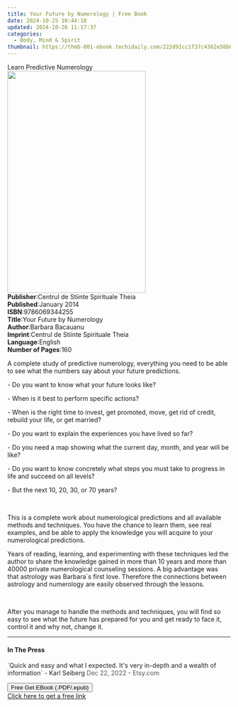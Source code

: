 ```yaml
---
title: Your Future by Numerology | Free Book
date: 2024-10-25 10:44:18
updated: 2024-10-26 11:17:37
categories:
  - Body, Mind & Spirit
thumbnail: https://thmb-001-ebook.techidaily.com/222d91cc1f37c4362e58b881925a6d4867ff5d52085388bd81c90bd3da1a4a77.jpg
---
```

<main id="book-container">
  <div class="flex flex-col">
    <div class="book-brief flex-1 py-6 px-4 sm:p-6 md:py-10 md:px-8">
      <!-- brief-->
      <div class="book-brief-main">Learn Predictive Numerology</div>
    </div>
    <div
      class="book-meta-info flex-1 grid gap-4 col-start-1 col-end-3 row-start-1 sm:mb-6 sm:grid-cols-4 lg:gap-6 lg:col-start-2 lg:row-end-6 lg:row-span-6 lg:mb-0"
    >
      <div
        class="book-meta-info-left place-content-center mt-4 p-4 text-sm leading-6 col-start-2 col-span-2 dark:text-slate-400"
      >
        <img
          class="w-full h-500 object-cover rounded-lg sm:h-255 sm:col-span-2 lg:col-span-full"
          src="https://img-001-ebook.techidaily.com/265eb8b048d8bd7fee221acefa9df2baf8270881c73f6c905e9c05a2bcdeb95f.jpg"
          alt=""
          width="312"
          height="500"
        />
      </div>
      <div
        class="book-meta-info-right mt-2 col-start-1 row-start-2 col-span-3 self-center"
      >
        <!-- meta data  -->
        <div class="flex flex-col px-4 md:px-8">
          <div class="flex-1">
            <strong>Publisher</strong>:<span class="px-2"
              >Centrul de Stiinte Spirituale Theia</span
            >
          </div>
          <div class="flex-1">
            <strong>Published</strong>:<span class="px-2">January 2014</span>
          </div>
          <div class="flex-1">
            <strong>ISBN</strong>:<span class="px-2">9786069344255</span>
          </div>
          <div class="flex-1">
            <strong>Title</strong>:<span class="px-2"
              >Your Future by Numerology</span
            >
          </div>
          <div class="flex-1">
            <strong>Author</strong>:<span class="px-2">Barbara Bacauanu</span>
          </div>
          <div class="flex-1">
            <strong>Imprint</strong>:<span class="px-2"
              >Centrul de Stiinte Spirituale Theia</span
            >
          </div>
          <div class="flex-1">
            <strong>Language</strong>:<span class="px-2">English</span>
          </div>
          <div class="flex-1">
            <strong>Number of Pages</strong>:<span class="px-2">160</span>
          </div>
        </div>
      </div>
    </div>
    <div class="book-description flex-1 py-6 px-4 sm:p-6 md:py-10 md:px-8">
      <div class="book-description-main">
        <div accordion-content="" id="description">
          <p>
            A complete study of predictive numerology, everything you need to be
            able to see what the numbers say about your future predictions.
          </p>
          <p>- Do you want to know what your future looks like?</p>
          <p>- When is it best to perform specific actions?</p>
          <p>
            - When is the right time to invest, get promoted, move, get rid of
            credit, rebuild your life, or get married?
          </p>
          <p>- Do you want to explain the experiences you have lived so far?</p>
          <p>
            - Do you need a map showing what the current day, month, and year
            will be like?
          </p>
          <p>
            - Do you want to know concretely what steps you must take to
            progress in life and succeed on all levels?
          </p>
          <p>- But the next 10, 20, 30, or 70 years?</p>
          <p>​</p>
          <p>
            This is a complete work about numerological predictions and all
            available methods and techniques. You have the chance to learn them,
            see real examples, and be able to apply the knowledge you will
            acquire to your numerological predictions.
          </p>
          <p>
            Years of reading, learning, and experimenting with these techniques
            led the author to share the knowledge gained in more than 10 years
            and more than 40000 private numerological counseling sessions. A big
            advantage was that astrology was Barbara`s&nbsp;first love.
            Therefore the connections between astrology and numerology are
            easily observed through the lessons.
          </p>
          <p><br /></p>
          <p>
            After you manage to handle the methods and techniques, you will find
            so easy to see what&nbsp;the future has prepared for you and get
            ready to face it, control it and why not, change it.
          </p>
        </div>
        <div class="accordion-fader"></div>
      </div>
    </div>
    <div class="book-excerpts flex-1 py-6 px-4 sm:p-6 md:py-10 md:px-8">
      <!-- excerpts-->
      <div class="book-excerpts-main">
        <hr />
        <h4 class="placeholder placeholder-heading">
          <span>In The Press</span>
        </h4>
        <p></p>
        <p>
          `<span style="color: rgba(34, 34, 34, 1)"
            >Quick and easy and what I expected. It's very in-depth and a wealth
            of information` - Karl Seiberg</span
          ><span style="color: rgba(89, 89, 89, 1)"
            >&nbsp;Dec 22, 2022 - Etsy.com</span
          >
        </p>
        <p></p>
      </div>
    </div>
    <div
      class="book-about-author flex-1 py-6 px-4 sm:p-6 md:py-10 md:px-8"
    ></div>
    <div class="book-free-get flex-1 py-6 px-4 sm:p-6 md:py-10 md:px-8">
      <button
        id="btn-free-get"
        class="bg-blue-500 hover:bg-blue-700 text-white font-bold py-2 px-4 rounded"
      >
        Free Get EBook (.PDF/.epub)
      </button>
      <div id="countdown-display" class="px-2 text-lg mt-2"></div>
      <a
        id="free-link"
        class="hidden bg-blue-500 hover:bg-blue-700 text-white font-bold py-2 px-4 rounded"
        href="https://www.ebooks.com/en-us/book/210764972/your-future-by-numerology/barbara-bacauanu/"
        target="_blank"
        >Click here to get a free link</a
      >
    </div>
    <script>
      let countdownTime = 0;
      let countdownInterval = null;
      document
        .getElementById('btn-free-get')
        .addEventListener('click', startCountdown);
      function startCountdown() {
        countdownTime = new Date().getTime() + 60000 * 3;
        countdownInterval = setInterval(updateCountdown, 1000);
        document.getElementById('btn-free-get').disabled = true;
        document
          .getElementById('btn-free-get')
          .classList.add('bg-gray-500', 'cursor-not-allowed');
      }
      function updateCountdown() {
        let currentTime = new Date().getTime();
        let timeLeft = countdownTime - currentTime;
        let secondsLeft = Math.floor(timeLeft / 1000);
        document.getElementById('countdown-display').innerHTML =
          `Remaining time: ${secondsLeft} seconds.`;
        if (secondsLeft <= 0) {
          clearInterval(countdownInterval);
          document.getElementById('btn-free-get').classList.add('hidden');
          document.getElementById('free-link').classList.remove('hidden');
          document.getElementById('countdown-display').innerHTML = '';
        }
      }
    </script>
  </div>
</main>
